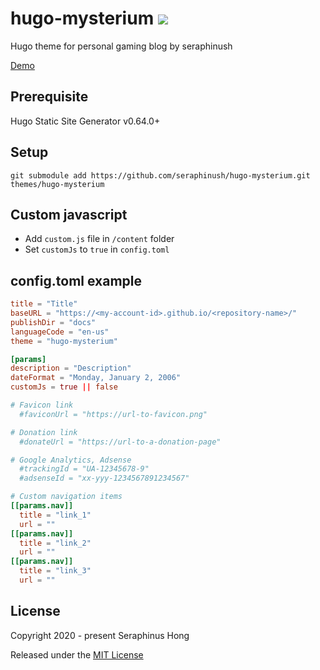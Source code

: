 # hugo-mysterium ![](https://img.shields.io/badge/version-2.00.00-333333.svg?colorA=333333&colorB=169BD7)
Hugo theme for personal gaming blog by seraphinush

[Demo](https://seraphinush.github.io/hugo-mysterium/)

## Prerequisite
Hugo Static Site Generator v0.64.0+

## Setup
```
git submodule add https://github.com/seraphinush/hugo-mysterium.git themes/hugo-mysterium
```

## Custom javascript
- Add `custom.js` file in `/content` folder
- Set `customJs` to `true` in `config.toml`

## config.toml example
```toml
title = "Title"
baseURL = "https://<my-account-id>.github.io/<repository-name>/"
publishDir = "docs"
languageCode = "en-us"
theme = "hugo-mysterium"

[params]
description = "Description"
dateFormat = "Monday, January 2, 2006"
customJs = true || false

# Favicon link
  #faviconUrl = "https://url-to-favicon.png"

# Donation link
  #donateUrl = "https://url-to-a-donation-page"

# Google Analytics, Adsense
  #trackingId = "UA-12345678-9"
  #adsenseId = "xx-yyy-1234567891234567"

# Custom navigation items
[[params.nav]]
  title = "link_1"
  url = ""
[[params.nav]]
  title = "link_2"
  url = ""
[[params.nav]]
  title = "link_3"
  url = ""
```

## License
Copyright 2020 - present Seraphinus Hong

Released under the [MIT License](LICENSE)